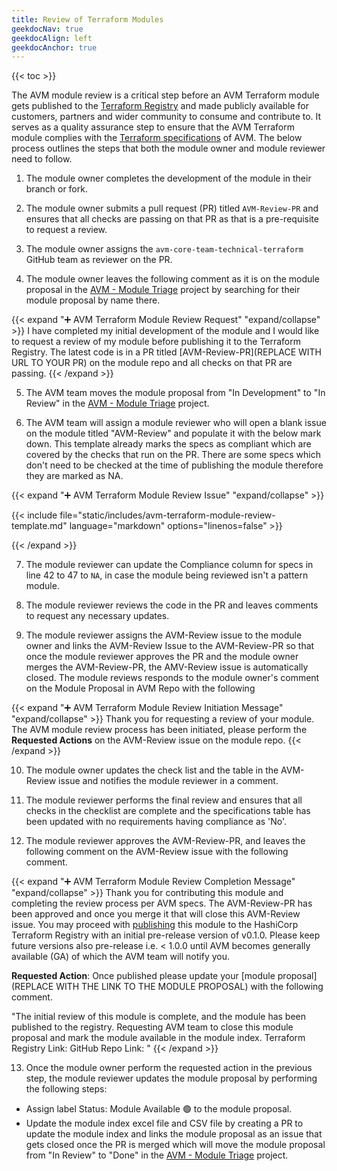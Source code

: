 ```yaml
---
title: Review of Terraform Modules
geekdocNav: true
geekdocAlign: left
geekdocAnchor: true
---
```


{{< toc >}}

The AVM module review is a critical step before an AVM Terraform module gets published to the [Terraform Registry](https://registry.terraform.io/) and made publicly available for customers, partners and wider community to consume and contribute to. It serves as a quality assurance step to ensure that the AVM Terraform module complies with the [Terraform specifications](/Azure-Verified-Modules/specs/tf/) of AVM. The below process outlines the steps that both the module owner and module reviewer need to follow.

1. The module owner completes the development of the module in their branch or fork.

2. The module owner submits a pull request (PR) titled `AVM-Review-PR` and ensures that all checks are passing on that PR as that is a pre-requisite to request a review.

3. The module owner assigns the `avm-core-team-technical-terraform` GitHub team as reviewer on the PR.

4. The module owner leaves the following comment as it is on the module proposal in the [AVM - Module Triage](https://github.com/orgs/Azure/projects/529) project by searching for their module proposal by name there.

{{< expand "➕ AVM Terraform Module Review Request" "expand/collapse" >}}
I have completed my initial development of the module and I would like to request a review of my module before publishing it to the Terraform Registry. The latest code is in a PR titled [AVM-Review-PR](REPLACE WITH URL TO YOUR PR) on the module repo and all checks on that PR are passing.
{{< /expand >}}

5. The AVM team moves the module proposal from "In Development" to "In Review" in the [AVM - Module Triage](https://github.com/orgs/Azure/projects/529) project.

6. The AVM team will assign a module reviewer who will open a blank issue on the module titled "AVM-Review" and populate it with the below mark down. This template already marks the specs as compliant which are covered by the checks that run on the PR. There are some specs which don't need to be checked at the time of publishing the module therefore they are marked as NA.

{{< expand "➕ AVM Terraform Module Review Issue" "expand/collapse" >}}

{{< include file="static/includes/avm-terraform-module-review-template.md" language="markdown" options="linenos=false" >}}

{{< /expand >}}

7. The module reviewer can update the Compliance column for specs in line 42 to 47 to `NA`, in case the module being reviewed isn't a pattern module.

8. The module reviewer reviews the code in the PR and leaves comments to request any necessary updates.

9. The module reviewer assigns the AVM-Review issue to the module owner and links the AVM-Review Issue to the AVM-Review-PR so that once the module reviewer approves the PR and the module owner merges the AVM-Review-PR, the AMV-Review issue is automatically closed. The module reviews responds to the module owner's comment on the Module Proposal in AVM Repo with the following

{{< expand "➕ AVM Terraform Module Review Initiation Message" "expand/collapse" >}}
Thank you for requesting a review of your module. The AVM module review process has been initiated, please perform the **Requested Actions** on the AVM-Review issue on the module repo.
{{< /expand >}}

10. The module owner updates the check list and the table in the AVM-Review issue and notifies the module reviewer in a comment.

11. The module reviewer performs the final review and ensures that all checks in the checklist are complete and the specifications table has been updated with no requirements having compliance as 'No'.

12. The module reviewer approves the AVM-Review-PR, and leaves the following comment on the AVM-Review issue with the following comment.

{{< expand "➕ AVM Terraform Module Review Completion Message" "expand/collapse" >}}
Thank you for contributing this module and completing the review process per AVM specs. The AVM-Review-PR has been approved and once you merge it that will close this AVM-Review issue. You may proceed with [publishing](/Azure-Verified-Modules/contributing/terraform/terraform-contribution-flow/owner-contribution-flow/#7-publish-the-module) this module to the HashiCorp Terraform Registry with an initial pre-release version of v0.1.0. Please keep future versions also pre-release i.e. < 1.0.0 until AVM becomes generally available (GA) of which the AVM team will notify you.

**Requested Action**: Once published please update your [module proposal](REPLACE WITH THE LINK TO THE MODULE PROPOSAL) with the following comment.

"The initial review of this module is complete, and the module has been published to the registry. Requesting AVM team to close this module proposal and mark the module available in the module index.
Terraform Registry Link: <REPLACE WITH THE LINK OF THE MODULE IN TERRAFORM REGISTRY>
GitHub Repo Link: <REPLACE WITH THE LINK OF THE MODULE IN GITHUB>"
{{< /expand >}}

13. Once the module owner perform the requested action in the previous step, the module reviewer updates the module proposal by performing the following steps:
- Assign label Status: Module Available :green_circle: to the module proposal.
- Update the module index excel file and CSV file by creating a PR to update the module index and links the module proposal as an issue that gets closed once the PR is merged which will move the module proposal from "In Review" to "Done" in the [AVM - Module Triage](https://github.com/orgs/Azure/projects/529) project.
